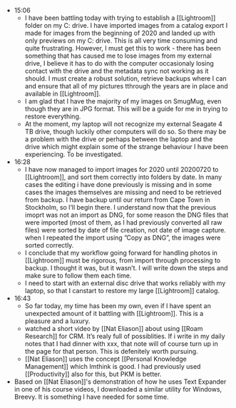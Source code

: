 - 15:06
    - I have been battling today with trying to establish a [[Lightroom]] folder on my C: drive. I have imported images from a catalog export I made for images from the beginning of 2020 and landed up with only previews on my C: drive. This is all very time consuming and quite frustrating. However, I must get this to work - there has been something that has caused me to lose images from my external drive, I believe it has to do with the computer occasionaly losing contact with the drive and the metadata sync not working as it should. I must create a robust solution, retrieve backups where I can and ensure that all of my pictures tthrough the years are in place and available in [[Lightroom]].
    - I am glad that I have the majority of my images on SmugMug, even though they are in JPG format. This will be a guide for me in trying to restore everything.
    - At the moment, my laptop will not recognize my external Seagate 4 TB drive, though luckily other computers will do so. So there may be a problem with the drive or perhaps between the laptop and the drive which might explain some of the strange behaviour I have been experiencing.  To be investigated.
- 16:28
    - I have now managed to import images for 2020 until 20200720 to [[Lightroom]], and sort them correctly into folders by date.  In many cases the editing i have done previously is missing and in some cases the images themselves are missing and need to be retrieved from backup. I have backup until our return from Cape Town in Stockholm, so I’ll begin there. I understand now that the previous imoprt was not an import as DNG, for some reason the DNG files that were imported (most of them, as I had previously converted all raw files) were sorted by date of file creation, not date of image capture. when I repeated the import using ”Copy as DNG”, the images were sorted correctly.
    - I conclude that my workflow going forward for handling photos in [[Lightroom]] must be rigorous, from import through processing to backup. I thought it was, but it wasn’t. I will write down the steps and make sure to follow them each time.
    - I need to start with an external disc drive that works reliably with my laptop, so that I canstart to restore my large [[Lightroom]] catalog.
- 16:43
    - So far today, my time has been my own, even if I have spent an unexpected amount of it battling with [[Lightroom]]. This is a pleasure and a luxury.
    - watched a short video by [[Nat Eliason]] about using [[Roam Research]]  for CRM. It’s realy full of possiblities. If i write in my daily notes that I had dinner with xxx, that note will of course turn up in the page for that person. This is defenitely worth pursuing.
    - [[Nat Eliason]] uses the concept [[Personal Knowledge Management]] which Imthink is good. I had previously used [[Productivity]] also for this, but PKM is better.
- Based on [[Nat Eliason]]'s demonstration of how he uses Text Expander in one of his course videos, I downloaded a similar utility for Windows, Breevy. It is something I have needed for some time.
